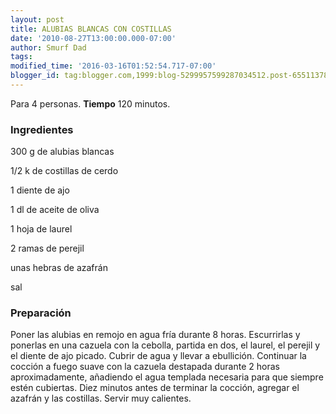 ```yaml
---
layout: post
title: ALUBIAS BLANCAS CON COSTILLAS
date: '2010-08-27T13:00:00.000-07:00'
author: Smurf Dad
tags: 
modified_time: '2016-03-16T01:52:54.717-07:00'
blogger_id: tag:blogger.com,1999:blog-5299957599287034512.post-6551137866087796574
---
```


Para 4 personas.
<b>Tiempo</b> 120 minutos.

<h3>Ingredientes</h3>

300 g de alubias blancas

1/2 k de costillas de cerdo

1 diente de ajo

1 dl de aceite de oliva

1 hoja de laurel

2 ramas de perejil

unas hebras de azafrán

sal

<h3>Preparación</h3>

Poner las alubias en remojo en agua fría durante 8 horas. Escurrirlas y ponerlas en una cazuela con la cebolla, partida en dos, el laurel, el perejil y el diente de ajo picado. Cubrir de agua y llevar a ebullición. Continuar la cocción a fuego suave con la cazuela destapada durante 2 horas aproximadamente, añadiendo el agua templada necesaria para que siempre estén cubiertas. Diez minutos antes de terminar la cocción, agregar el azafrán y las costillas. Servir muy calientes.

